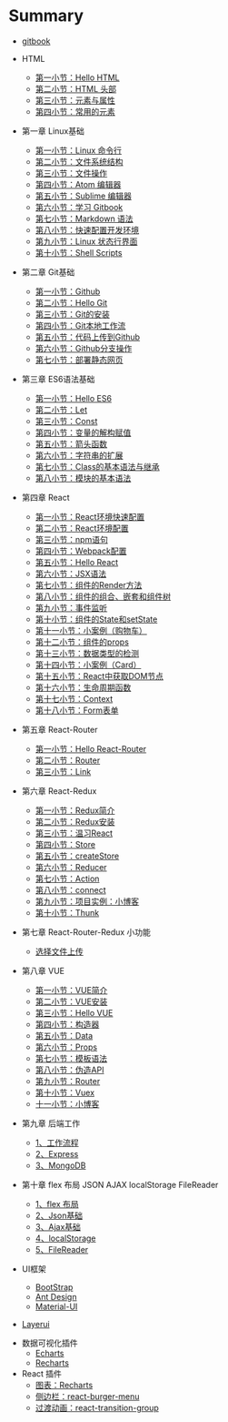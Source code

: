 # Summary

* [gitbook](./README.md)
* HTML
	- [第一小节：Hello HTML](./git/HTML+CSS/1-hello-html.md)
	- [第二小节：HTML 头部](./git/HTML+CSS/2-html-head.md)
	- [第三小节：元素与属性](./git/HTML+CSS/3-element.md)
	- [第四小节：常用的元素](./git/HTML+CSS/4-elements.md)
* 第一章 Linux基础
	- [第一小节：Linux 命令行](./git/Linux/1-linux.md)
	- [第二小节：文件系统结构](./git/Linux/2-file-sys.md)
	- [第三小节：文件操作](./git/Linux/3-file-man.md)
	- [第四小节：Atom 编辑器](./git/Linux/4-atom.md)
	- [第五小节：Sublime 编辑器](./git/Linux/5-sublime.md)
	- [第六小节：学习 Gitbook](./git/Linux/6-gitbook.md)
	- [第七小节：Markdown 语法](./git/Linux/7-markdown.md)
	- [第八小节：快速配置开发环境](./git/Linux/8-linux-react.md)
	- [第九小节：Linux 状态行界面](./git/Linux/9-linux-shell.md)
	- [第十小节：Shell Scripts](./git/Linux/10-hello-shell.md)
* 第二章 Git基础
	- [第一小节：Github](./git/Git/1-github.md)
	- [第二小节：Hello Git](./git/Git/2-hello-git.md)
	- [第三小节：Git的安装](./git/Git/3-install-git.md)
	- [第四小节：Git本地工作流](./git/Git/4-local-git.md)
	- [第五小节：代码上传到Github](./git/Git/5-push.md)
	- [第六小节：Github分支操作](./git/Git/6-branch.md)
	- [第七小节：部署静态网页](./git/Git/7-gh-pages.md)
* 第三章 ES6语法基础
	- [第一小节：Hello ES6](./git/ES6/1-hello-es6.md)
	- [第二小节：Let](./git/ES6/2-let.md)    
	- [第三小节：Const](./git/ES6/3-const.md)
	- [第四小节：变量的解构赋值](./git/ES6/4-Destructuring.md)
	- [第五小节：箭头函数](./git/ES6/5-function.md)
	- [第六小节：字符串的扩展](./git/ES6/6-string.md)
	- [第七小节：Class的基本语法与继承](./git/ES6/7-class.md)
	- [第八小节：模块的基本语法](./git/ES6/8-Module.md)
* 第四章 React
	- [第一小节：React环境快速配置](./git/React/1-react-setup.md)
	- [第二小节：React环境配置](./git/React/2-create-react-app.md)
	- [第三小节：npm语句](./git/React/3-npm.md)
	- [第四小节：Webpack配置](./git/React/4-webpack.md)
	- [第五小节：Hello React](./git/React/5-hello-react.md)
	- [第六小节：JSX语法](./git/React/6-JSX.md)
	- [第七小节：组件的Render方法](./git/React/7-render.md)
	- [第八小节：组件的组合、嵌套和组件树](./git/React/8-component.md)
	- [第九小节：事件监听](./git/React/9-onclick.md)
	- [第十小节：组件的State和setState](./git/React/10-state.md)
	- [第十一小节：小案例（购物车）](./git/React/11-shop.md)
	- [第十二小节：组件的props](./git/React/12-props.md)
	- [第十三小节：数据类型的检测](./git/React/13-prop-types.md)
	- [第十四小节：小案例（Card）](./git/React/14-Card.md)
	- [第十五小节：React中获取DOM节点](./git/React/15-dom.md)
	- [第十六小节：生命周期函数](./git/React/16-lifecycle.md)
	- [第十七小节：Context](./git/React/17-Context.md)
	- [第十八小节：Form表单](./git/React/18-form.md)
* 第五章 React-Router
	- [第一小节：Hello React-Router](./git/Router/1-hello-router.md)
	- [第二小节：Router](./git/Router/2-Router.md)
	- [第三小节：Link](./git/Router/3-link.md)
* 第六章 React-Redux
	- [第一小节：Redux简介](./git/Redux/1-brief-redux.md)
	- [第二小节：Redux安装](./git/Redux/2-install-redux.md)
	- [第三小节：温习React](./git/Redux/3-props.md)
	- [第四小节：Store](./git/Redux/4-store.md)
	- [第五小节：createStore](./git/Redux/5-createStore.md)
	- [第六小节：Reducer](./git/Redux/6-Reducer.md)
	- [第七小节：Action](./git/Redux/7-action.md)
	- [第八小节：connect](./git/Redux/8-connect.md)
	- [第九小节：项目实例：小博客](./git/Redux/9-Hello-redux.md)
	- [第十小节：Thunk](./git/Redux/10-thunk.md)
* 第七章 React-Router-Redux 小功能
	- [选择文件上传](./git/React-Router-Redux/1-file-upload.md)

* 第八章 VUE
	- [第一小节：VUE简介](./git/Vue/1-brief-vue.md)
	- [第二小节：VUE安装](./git/Vue/2-install-vue.md)
	- [第三小节：Hello VUE](./git/Vue/3-hello-vue.md)
	- [第四小节：构造器](./git/Vue/4-constructor.md)
	- [第五小节：Data](./git/Vue/5-data.md)
	- [第六小节：Props](./git/Vue/6-props.md)
	- [第七小节：模板语法](./git/Vue/7-interpolations.md)
	- [第八小节：伪造API](./git/Nodejs/api.md)
	- [第九小节：Router](./git/Vue/9-vue-router.md)
	- [第十小节：Vuex](./git/Vue/10-vuex.md)
	- [十一小节：小博客](./git/Vue/blog-vuex-demo.md)
* 第九章 后端工作
	- [1、工作流程](./git/Nodejs/1-web.md)
	- [2、Express](./git/Nodejs/Express.md)
	- [3、MongoDB](./git/Nodejs/MongoDB.md)
* 第十章 flex 布局 JSON AJAX localStorage FileReader
	- [1、flex 布局](./git/Other/flex.md)
	- [2、Json基础](./git/Other/json.md)
	- [3、Ajax基础](./git/Other/ajax.md)
	- [4、localStorage](./git/Other/localStorage.md)
	- [5、FileReader](./git/Other/FileReader.md)
*  UI框架
	- [BootStrap](./git/Other/BootStrap.md)
	- [Ant Design](./git/Other/Ant-Design.md)
	- [Material-UI](./git/Other/Material-UI.md)
  - [Layerui](./git/Other/BootStrap.md)
* 数据可视化插件
	- [Echarts](./git/Other/echarts.md)
	- [Recharts](./git/React-Plugin/recharts.md)
* React 插件
	- [图表：Recharts](./git/React-Plugin/recharts.md)
	- [侧边栏：react-burger-menu](./git/React-Plugin/react-burger-menu.md)
	- [过渡动画：react-transition-group](./git/React-Plugin/react-transition-group.md)
